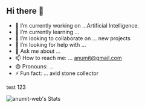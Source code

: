 ## Hi there 👋

<!--
**anumit-web/anumit-web** is a ✨ _special_ ✨ repository because its `README.md` (this file) appears on your GitHub profile.

Here are some ideas to get you started:

-->

- 🔭 I’m currently working on ...Artificial Intelligence.
- 🌱 I’m currently learning ...
- 👯 I’m looking to collaborate on ... new projects
- 🤔 I’m looking for help with ...
- 💬 Ask me about ... 
- 📫 How to reach me: ... anumit@gmail.com
- 😄 Pronouns: ... 
- ⚡ Fun fact: ... avid stone collector


test 123

![anumit-web's Stats](https://github-readme-stats.vercel.app/api?username=anumit-web&theme=maroongold&show_icons=true&hide_border=false&count_private=true)
